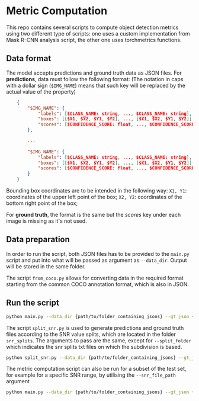 # Metric Computation
This repo contains several scripts to compute object detection metrics using two different type of scripts: one uses a custom implementation from Mask R-CNN analysis script, the other one uses torchmetrics functions.



## Data format

The model accepts predictions and ground truth data as JSON files.
For **predictions**, data must follow the following format:
(The notation in caps with a dollar sign (`$IMG_NAME`) means that such key will be replaced by the actual value of the property)
```json
    {
        "$IMG_NAME": {
            "labels": [$CLASS_NAME: string, ..., $CLASS_NAME: string],
            "boxes": [[$X1, $X2, $Y1, $Y2], ..., [$X1, $X2, $Y1, $Y2]],
            "scores": [$CONFIDENCE_SCORE: float, ..., $CONFIDENCE_SCORE: float]
        },

        ...
        
        "$IMG_NAME": {
            "labels": [$CLASS_NAME: string, ..., $CLASS_NAME: string],
            "boxes": [[$X1, $X2, $Y1, $Y2], ..., [$X1, $X2, $Y1, $Y2]],
            "scores": [$CONFIDENCE_SCORE: float, ..., $CONFIDENCE_SCORE: float]
        }
    }
```
Bounding box coordinates are to be intended in the following way:
    `X1, Y1`: coordinates of the upper left point of the box;
    `X2, Y2`: coordinates of the bottom right point of the box;

For **ground truth**, the format is the same but the *scores* key under each image is missing as it's not used.

## Data preparation
In order to run the script, both JSON files has to be provided to the `main.py` script and put into what will be passed as argument as `--data_dir`. Output will be stored in the same folder.

The script `from_coco.py` allows for converting data in the required format starting from the common COCO annotation format, which is also in JSON.

## Run the script
``` bash
python main.py --data_dir {path/to/folder_containing_jsons} --gt_json {gt_filename} --pred_json {pred_filename}
```

The script `split_snr.py` is used to generate predictions and ground truth files according to the SNR value splits, which are located in the folder `snr_splits`. The arguments to pass are the same, except for `--split_folder` which indicates the snr splits txt files on which the subdivision is based.
``` bash
python split_snr.py --data_dir {path/to/folder_containing_jsons} --gt_json {gt_filename} --pred_json {pred_filename} --split_folder snr_splits
```

The metric computation script can also be run for a subset of the test set, for example for a specific SNR range, by 
utilising the `--snr_file_path` argument
```bash
python main.py --data_dir {path/to/folder_containing_jsons} --gt_json {gt_filename} --pred_json {pred_filename} --snr_file_path snr_splits/less_5.txt
```